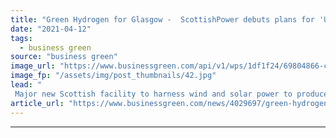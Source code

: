 ```yaml
---
title: "Green Hydrogen for Glasgow -  ScottishPower debuts plans for 'UK's largest electrolyser'"
date: "2021-04-12"
tags: 
  - business green
source: "business green"
image_url: "https://www.businessgreen.com/api/v1/wps/1df1f24/69804866-cc2b-4bf9-91c6-813e67a8c815/3/sp-green-hydrogen-185x114.jpg"
image_fp: "/assets/img/post_thumbnails/42.jpg"
lead: "
 Major new Scottish facility to harness wind and solar power to produce green hydrogen ..."
article_url: "https://www.businessgreen.com/news/4029697/green-hydrogen-glasgow-scottishpower-debuts-plans-uk-largest-electrolyser"
---
```


---

